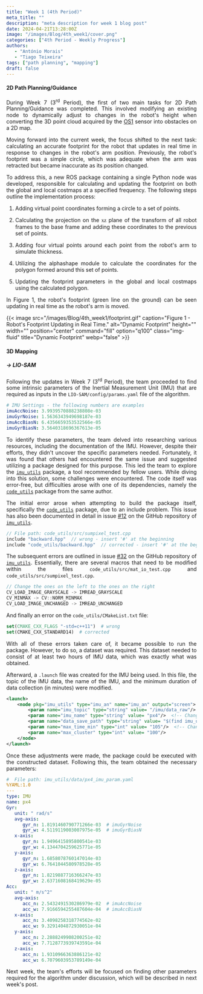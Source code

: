 ```yaml
---
title: "Week 1 (4th Period)"
meta_title: ""
description: "meta description for week 1 blog post"
date: 2024-04-21T13:28:00Z
image: "/images/Blog/4th_week1/cover.png"
categories: ["4th Period - Weekly Progress"]
authors:
   - "António Morais"
   - "Tiago Teixeira"
tags: ["path planning", "mapping"]
draft: false
---
```


#### 2D Path Planning/Guidance

<div style="text-align: justify;">

<!-- During Week 7 (3<sup>rd</sup> Period), we completed the first of our two main tasks for 2D Path Planning/Guidance. This involved modifying an existing node to dynamically adjust to changes in the robot's height when converting the 3D point cloud acquired by the Ouster sensor into obstacles on a 2D map.

Moving forward into this week, we transitioned to our next task, which involves calculating an accurate footprint for the robot that updates in real time in response to changes in the robot's arm position. Previously, the robot's footprint was a simple circle, which was adequate enough when the arm was retracted but became inaccurate as its position changed.

To address this, we developed a new ROS package containing a single Python node responsible for calculating and updating the footprint on both the global and local costmaps at a specified frequency. Here's an overview of the steps involved in successfully implementing this:

1. Adding virtual point coordinates forming a circle to a set of points.
2. Calculating the projection on the xz plane of the transform of all robot's frames to the base frame and adding these coordinates to the previous set of points.
3. Adding four virtual points around each point from the robot's arm to simulate thickness.
4. Utilizing the alphashape module to calculate the coordinates for the polygon formed around this set of points.
5. Updating the footprint parameters in the global and local costmaps using the calculated polygon.

In Figure 1 we can see that the robot's footprint (green line on the ground) updates in real time when we move the robot's arm around. -->
During Week 7 (3<sup>rd</sup> Period), the first of two main tasks for 2D Path Planning/Guidance was completed. This involved modifying an existing node to dynamically adjust to changes in the robot's height when converting the 3D point cloud acquired by the [OS1](https://ouster.com/products/hardware/os1-lidar-sensor) sensor into obstacles on a 2D map.

Moving forward into the current week, the focus shifted to the next task: calculating an accurate footprint for the robot that updates in real time in response to changes in the robot's arm position. Previously, the robot's footprint was a simple circle, which was adequate when the arm was retracted but became inaccurate as its position changed.

To address this, a new ROS package containing a single Python node was developed, responsible for calculating and updating the footprint on both the global and local costmaps at a specified frequency. The following steps outline the implementation process:

1. Adding virtual point coordinates forming a circle to a set of points.

2. Calculating the projection on the <span style="font-family: 'Times New Roman', Times, serif;">xz</span> plane of the transform of all robot frames to the base frame and adding these coordinates to the previous set of points.

3. Adding four virtual points around each point from the robot's arm to simulate thickness.

4. Utilizing the alphashape module to calculate the coordinates for the polygon formed around this set of points.

5. Updating the footprint parameters in the global and local costmaps using the calculated polygon.

In Figure 1, the robot's footprint (green line on the ground) can be seen updating in real time as the robot's arm is moved.
</div>

<div class="image-container">
    {{< image 
        src="/images/Blog/4th_week1/footprint.gif" 
        caption="Figure 1 - Robot's Footprint Updating in Real Time." 
        alt="Dynamic Footprint" 
        height="" 
        width="" 
        position="center" 
        command="fill" 
        option="q100" 
        class="img-fluid" 
        title="Dynamic Footprint"  
        webp="false" 
    >}}
</div>

#### 3D Mapping

##### → LIO-SAM

<div style="text-align: justify;">

<!-- Following Week 7's updates the team proceeded to find some intrinsic parameters of the inertial measurement unit (IMU) that are required to be of input in the `LIO-SAM/config/params.yaml` file of the algorithm: -->
Following the updates in Week 7 (3<sup>rd</sup> Period), the team proceeded to find some intrinsic parameters of the Inertial Measurement Unit (IMU) that are required as inputs in the `LIO-SAM/config/params.yaml` file of the algorithm.
</div>

```yaml
# IMU Settings - the following numbers are examples
imuAccNoise: 3.9939570888238808e-03   
imuGyrNoise: 1.5636343949698187e-03
imuAccBiasN: 6.4356659353532566e-05
imuGyrBiasN: 3.5640318696367613e-05
```

<div style="text-align: justify;">

<!-- To find these parameters the team made research about these, such as searching through the documentation of the IMU but did not find such parameters or anything similar. Thankfully there were other people that came across this problem and suggested a package to find these parameters. The team then dove into the so called [`imu_utils`](https://github.com/gaowenliang/imu_utils) package but had some setbacks with errors of the code itself but not of this particular package but of a dependencie of it, another package called [`code_utils`](https://github.com/gaowenliang/code_utils) from the same author of the other one. -->
To identify these parameters, the team delved into researching various resources, including the documentation of the IMU. However, despite their efforts, they didn't uncover the specific parameters needed. Fortunately, it was found that others had encountered the same issue and suggested utilizing a package designed for this purpose. This led the team to explore the [`imu_utils`](https://github.com/gaowenliang/imu_utils) package, a tool recommended by fellow users. While diving into this solution, some challenges were encountered. The code itself was error-free, but difficulties arose with one of its dependencies, namely the [`code_utils`](https://github.com/gaowenliang/code_utils) package from the same author.

<!-- The first error came from trying to build the package itself ([`code_utils`](https://github.com/gaowenliang/code_utils)) about an include problem (this is also documented in issue [#12](https://github.com/gaowenliang/imu_utils/issues/12)): -->
The initial error arose when attempting to build the package itself, specifically the [`code_utils`](https://github.com/gaowenliang/code_utils) package, due to an include problem. This issue has also been documented in detail in issue [#12](https://github.com/gaowenliang/imu_utils/issues/12) on the GitHub repository of [`imu_utils`](https://github.com/gaowenliang/imu_utils).
</div>

```cpp
// File path: code_utils/src/sumpixel_test.cpp
include "backward.hpp"  // wrong - insert '#' at the beginning
include "code_utils/backward.hpp"  // corrected - insert '#' at the beginning
```

<div style="text-align: justify;">

<!-- The next errors are documented in issue [#32](https://github.com/gaowenliang/imu_utils/issues/32). Basicaly there are a bunh of MACROS that need to be changed in the files `code_utils/src/mat_io_test.cpp` and `code_utils/src/sumpixel_test.cpp`: -->
The subsequent errors are outlined in issue [#32](https://github.com/gaowenliang/imu_utils/issues/32) on the GitHub repository of [`imu_utils`](https://github.com/gaowenliang/imu_utils). Essentially, there are several macros that need to be modified within the files `code_utils/src/mat_io_test.cpp` and `code_utils/src/sumpixel_test.cpp`.
</div>

```cpp
// Change the ones on the left to the ones on the right
CV_LOAD_IMAGE_GRAYSCALE -> IMREAD_GRAYSCALE
CV_MINMAX -> CV::NORM_MINMAX
CV_LOAD_IMAGE_UNCHANGED -> IMREAD_UNCHANGED
```

And finally an error on the `code_utils/CMakeList.txt` file:

```cmake
set(CMAKE_CXX_FLAGS "-std=c++11")  # wrong
set(CMAKE_CXX_STANDARD14)  # corrected
```

<div style="text-align: justify;">

<!-- With all of these errors taken care of it was now possible to run the package but to do so a dataset was required. This dataset consisted of at least two hours of duration of IMU data which was exactly what was done. -->
With all of these errors taken care of, it became possible to run the package. However, to do so, a dataset was required. This dataset needed to consist of at least two hours of IMU data, which was exactly what was obtained.

<!-- After this it was created a `.launch` file for the IMU being used in which the topic of the IMU data, the name of the IMU and the minimum duration of data collection (in minutes) were changed: -->
Afterward, a `.launch` file was created for the IMU being used. In this file, the topic of the IMU data, the name of the IMU, and the minimum duration of data collection (in minutes) were modified.
</div>

```xml
<launch>
    <node pkg="imu_utils" type="imu_an" name="imu_an" output="screen">
        <param name="imu_topic" type="string" value= "/imu/data_raw"/>  <!-- Changed IMU topic name -->
        <param name="imu_name" type="string" value= "px4"/>  <!-- Changed IMU name -->
        <param name="data_save_path" type="string" value= "$(find imu_utils)/data/"/>
        <param name="max_time_min" type="int" value= "105"/>  <!-- Changed minimum time (in minutes) for collection of data -->
        <param name="max_cluster" type="int" value= "100"/>
    </node>
</launch>
```

<div style="text-align: justify;">

<!-- Once this taken care of one could now run the package for the dataset constructed. After this the team obtained the parameters they needed which were witten: -->
Once these adjustments were made, the package could be executed with the constructed dataset. Following this, the team obtained the necessary parameters:
</div>

```yaml
#  File path: imu_utils/data/px4_imu_param.yaml
%YAML:1.0
---
type: IMU
name: px4
Gyr:
   unit: " rad/s"
   avg-axis:
      gyr_n: 1.8191460790771266e-03  # imuGyrNoise
      gyr_w: 4.5119119003007975e-05  # imuGyrBiasN
   x-axis:
      gyr_n: 1.9496415895800541e-03
      gyr_w: 4.1344704259625771e-05
   y-axis:
      gyr_n: 1.6858078760147014e-03
      gyr_w: 6.7641044580978528e-05
   z-axis:
      gyr_n: 1.8219887716366247e-03
      gyr_w: 2.6371608168419629e-05
Acc:
   unit: " m/s^2"
   avg-axis:
      acc_n: 2.5432491530286979e-02  # imuAccNoise
      acc_w: 7.9166594255487604e-04  # imuAccBiasN
   x-axis:
      acc_n: 3.4098258318774562e-02
      acc_w: 9.3291404872930051e-04
   y-axis:
      acc_n: 2.2888249908200251e-02
      acc_w: 7.7128773939743591e-04
   z-axis:
      acc_n: 1.9310966363886121e-02
      acc_w: 6.7079603953789149e-04
```

<div style="text-align: justify;">

<!-- Next week teams efforts will be towards finding other parameters required for the algorithm in discussion that will be described on next weeks post. -->
Next week, the team's efforts will be focused on finding other parameters required for the algorithm under discussion, which will be described in next week's post.
</div>
